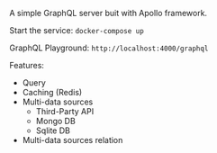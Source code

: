 A simple GraphQL server buit with Apollo framework.

Start the service:
`docker-compose up`

GraphQL Playground:
`http://localhost:4000/graphql`

Features:
- Query
- Caching (Redis)
- Multi-data sources
    - Third-Party API
    - Mongo DB
    - Sqlite DB
- Multi-data sources relation